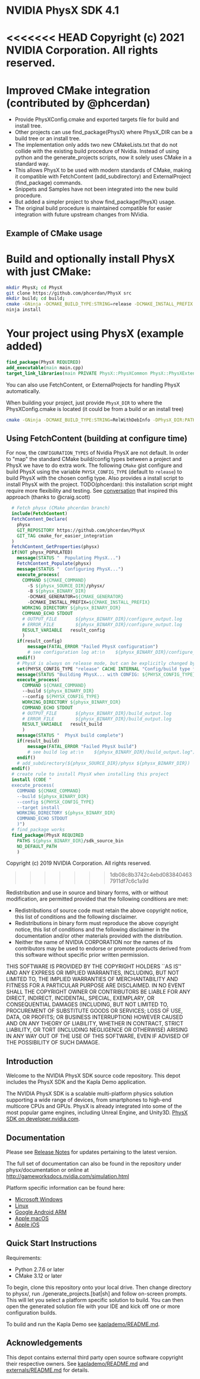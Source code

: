 # NVIDIA PhysX SDK 4.1

<<<<<<< HEAD
Copyright (c) 2021 NVIDIA Corporation. All rights reserved.
=======
# Improved CMake integration (contributed by @phcerdan)
- Provide PhysXConfig.cmake and exported targets file for build and install tree.
- Other projects can use find_package(PhysX) where PhysX_DIR can be a build tree or an install tree.
- The implementation only adds two new CMakeLists.txt that do not collide with
the existing build procedure of Nvidia. Instead of using python and the generate_projects scripts, now it solely uses CMake in a standard way.
- This allows PhysX to be used with modern standards of CMake, making it compatible
   with FetchContent (add_subdirectory) and ExternalProject (find_package) commands.
- Snippets and Samples have not been integrated into the new build procedure.
- But added a simpler project to show find_package(PhysX) usage.
- The original build procedure is maintained compatible for easier integration with future upstream changes from NVidia.

## Example of CMake usage

# Build and optionally install PhysX with just CMake:
```bash
mkdir PhysX; cd PhysX
git clone https://github.com/phcerdan/PhysX src
mkdir build; cd build;
cmake -GNinja -DCMAKE_BUILD_TYPE:STRING=release -DCMAKE_INSTALL_PREFIX:PATH=/tmp/physx ../src
ninja install
```

# Your project using PhysX (example added)

```cmake
find_package(PhysX REQUIRED)
add_executable(main main.cpp)
target_link_libraries(main PRIVATE PhysX::PhysXCommon PhysX::PhysXExtensions)
```

You can also use FetchContent, or ExternalProjects for handling PhysX automatically.

When building your project, just provide `PhysX_DIR` to where the PhysXConfig.cmake is located (it could be from a build or an install tree)
```bash
cmake -GNinja -DCMAKE_BUILD_TYPE:STRING=RelWithDebInfo -DPhysX_DIR:PATH=/tmp/physx/PhysX/bin/cmake/physx ../src
```

## Using FetchContent (building at configure time)

For now, the `CONFIGURATION_TYPES` of Nvidia PhysX are not default.
In order to "map" the standard CMake build/config types between a project and PhysX
we have to do extra work.
The following `CMake` gist configure and build PhysX using the variable `PHYSX_CONFIG_TYPE` (default to `release`)
to build PhysX with the chosen config type.
Also provides a install script to install PhysX with the project.
TODO(phcerdan): this installation script might require more flexibility and testing.
See [conversation](https://discourse.cmake.org/t/mapping-cmake-build-type-and-cmake-configuration-types-between-project-subdirectories/192/2)
that inspired this approach (thanks to @craig.scott)

```cmake
  # Fetch physx (CMake phcerdan branch)
  include(FetchContent)
  FetchContent_Declare(
    physx
    GIT_REPOSITORY https://github.com/phcerdan/PhysX
    GIT_TAG cmake_for_easier_integration
  )
  FetchContent_GetProperties(physx)
  if(NOT physx_POPULATED)
    message(STATUS "  Populating PhysX...")
    FetchContent_Populate(physx)
    message(STATUS "  Configuring PhysX...")
    execute_process(
      COMMAND ${CMAKE_COMMAND}
        -S ${physx_SOURCE_DIR}/physx/
        -B ${physx_BINARY_DIR}
        -DCMAKE_GENERATOR=${CMAKE_GENERATOR}
        -DCMAKE_INSTALL_PREFIX=${CMAKE_INSTALL_PREFIX}
      WORKING_DIRECTORY ${physx_BINARY_DIR}
      COMMAND_ECHO STDOUT
      # OUTPUT_FILE       ${physx_BINARY_DIR}/configure_output.log
      # ERROR_FILE        ${physx_BINARY_DIR}/configure_output.log
      RESULT_VARIABLE   result_config
      )
    if(result_config)
        message(FATAL_ERROR "Failed PhysX configuration")
        # see configuration log at:\n    ${physx_BINARY_DIR}/configure_output.log")
    endif()
    # PhysX is always on release mode, but can be explicitly changed by user:
    set(PHYSX_CONFIG_TYPE "release" CACHE INTERNAL "Config/build type for PhysX")
    message(STATUS "Building PhysX... with CONFIG: ${PHYSX_CONFIG_TYPE}")
    execute_process(
      COMMAND ${CMAKE_COMMAND}
      --build ${physx_BINARY_DIR}
      --config ${PHYSX_CONFIG_TYPE}
      WORKING_DIRECTORY ${physx_BINARY_DIR}
      COMMAND_ECHO STDOUT
      # OUTPUT_FILE       ${physx_BINARY_DIR}/build_output.log
      # ERROR_FILE        ${physx_BINARY_DIR}/build_output.log
      RESULT_VARIABLE   result_build
      )
    message(STATUS "  PhysX build complete")
    if(result_build)
        message(FATAL_ERROR "Failed PhysX build")
        # see build log at:\n    ${physx_BINARY_DIR}/build_output.log")
    endif()
    # add_subdirectory(${physx_SOURCE_DIR}/physx ${physx_BINARY_DIR})
  endif()
  # create rule to install PhysX when installing this project
  install (CODE "
  execute_process(
    COMMAND ${CMAKE_COMMAND}
    --build ${physx_BINARY_DIR}
    --config ${PHYSX_CONFIG_TYPE}
    --target install
    WORKING_DIRECTORY ${physx_BINARY_DIR}
    COMMAND_ECHO STDOUT
    )")
  # find_package works
  find_package(PhysX REQUIRED
    PATHS ${physx_BINARY_DIR}/sdk_source_bin
    NO_DEFAULT_PATH
    )
```


Copyright (c) 2019 NVIDIA Corporation. All rights reserved.
>>>>>>> 1db08c8b3742c4ebd0838404637911df7c6c1a9d

Redistribution and use in source and binary forms, with or without
modification, are permitted provided that the following conditions
are met:
 * Redistributions of source code must retain the above copyright
   notice, this list of conditions and the following disclaimer.
 * Redistributions in binary form must reproduce the above copyright
   notice, this list of conditions and the following disclaimer in the
   documentation and/or other materials provided with the distribution.
 * Neither the name of NVIDIA CORPORATION nor the names of its
   contributors may be used to endorse or promote products derived
   from this software without specific prior written permission.

THIS SOFTWARE IS PROVIDED BY THE COPYRIGHT HOLDERS ``AS IS'' AND ANY
EXPRESS OR IMPLIED WARRANTIES, INCLUDING, BUT NOT LIMITED TO, THE
IMPLIED WARRANTIES OF MERCHANTABILITY AND FITNESS FOR A PARTICULAR
PURPOSE ARE DISCLAIMED.  IN NO EVENT SHALL THE COPYRIGHT OWNER OR
CONTRIBUTORS BE LIABLE FOR ANY DIRECT, INDIRECT, INCIDENTAL, SPECIAL,
EXEMPLARY, OR CONSEQUENTIAL DAMAGES (INCLUDING, BUT NOT LIMITED TO,
PROCUREMENT OF SUBSTITUTE GOODS OR SERVICES; LOSS OF USE, DATA, OR
PROFITS; OR BUSINESS INTERRUPTION) HOWEVER CAUSED AND ON ANY THEORY
OF LIABILITY, WHETHER IN CONTRACT, STRICT LIABILITY, OR TORT
(INCLUDING NEGLIGENCE OR OTHERWISE) ARISING IN ANY WAY OUT OF THE USE
OF THIS SOFTWARE, EVEN IF ADVISED OF THE POSSIBILITY OF SUCH DAMAGE.

## Introduction

Welcome to the NVIDIA PhysX SDK source code repository. This depot includes the PhysX SDK and the Kapla Demo application.

The NVIDIA PhysX SDK is a scalable multi-platform physics solution supporting a wide range of devices, from smartphones to high-end multicore CPUs and GPUs. PhysX is already integrated into some of the most popular game engines, including Unreal Engine, and Unity3D. [PhysX SDK on developer.nvidia.com](https://developer.nvidia.com/physx-sdk).

## Documentation

Please see [Release Notes](http://gameworksdocs.nvidia.com/PhysX/4.1/release_notes.html) for updates pertaining to the latest version.

The full set of documentation can also be found in the repository under physx/documentation or online at http://gameworksdocs.nvidia.com/simulation.html 

Platform specific information can be found here:
* [Microsoft Windows](http://gameworksdocs.nvidia.com/PhysX/4.1/documentation/platformreadme/windows/readme_windows.html)
* [Linux](http://gameworksdocs.nvidia.com/PhysX/4.1/documentation/platformreadme/linux/readme_linux.html)
* [Google Android ARM](http://gameworksdocs.nvidia.com/PhysX/4.1/documentation/platformreadme/android/readme_android.html)
* [Apple macOS](http://gameworksdocs.nvidia.com/PhysX/4.1/documentation/platformreadme/mac/readme_mac.html)
* [Apple iOS](http://gameworksdocs.nvidia.com/PhysX/4.1/documentation/platformreadme/ios/readme_ios.html)
 

## Quick Start Instructions

Requirements:
* Python 2.7.6 or later
* CMake 3.12 or later

To begin, clone this repository onto your local drive.  Then change directory to physx/, run ./generate_projects.[bat|sh] and follow on-screen prompts.  This will let you select a platform specific solution to build.  You can then open the generated solution file with your IDE and kick off one or more configuration builds.

To build and run the Kapla Demo see [kaplademo/README.md](kaplademo/README.md).

## Acknowledgements

This depot contains external third party open source software copyright their respective owners.  See [kaplademo/README.md](kaplademo/README.md) and [externals/README.md](externals/README.md) for details.
